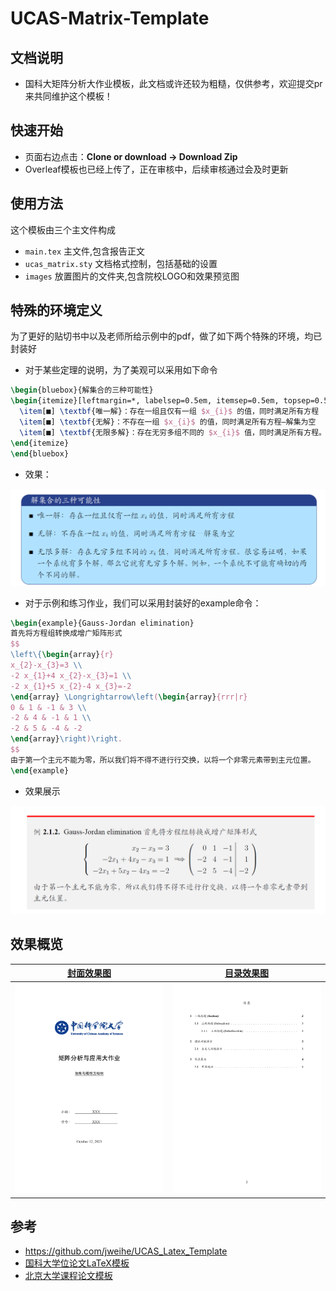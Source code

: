 # UCAS-Matrix-Template
## 文档说明

* 国科大矩阵分析大作业模板，此文档或许还较为粗糙，仅供参考，欢迎提交pr来共同维护这个模板！
## 快速开始

* 页面右边点击：**Clone or download -> Download Zip**
* Overleaf模板也已经上传了，正在审核中，后续审核通过会及时更新

## 使用方法

这个模板由三个主文件构成

- `main.tex` 主文件,包含报告正文
- `ucas_matrix.sty` 文档格式控制，包括基础的设置
- `images` 放置图片的文件夹,包含院校LOGO和效果预览图

## 特殊的环境定义

为了更好的贴切书中以及老师所给示例中的pdf，做了如下两个特殊的环境，均已封装好

* 对于某些定理的说明，为了美观可以采用如下命令

```tex
\begin{bluebox}{解集合的三种可能性}
\begin{itemize}[leftmargin=*, labelsep=0.5em, itemsep=0.5em, topsep=0.5em]
  \item[■] \textbf{唯一解}：存在一组且仅有一组 $x_{i}$ 的值，同时满足所有方程
  \item[■] \textbf{无解}：不存在一组 $x_{i}$ 的值，同时满足所有方程—解集为空
  \item[■] \textbf{无限多解}：存在无穷多组不同的 $x_{i}$ 值，同时满足所有方程。很容易证明，如果一个系统有多个解，那么它就有无穷多个解。例如，一个系统不可能有确切的两个不同的解。
\end{itemize}
\end{bluebox}
```

* 效果：

![Résumé](./images/blue-example.png)

* 对于示例和练习作业，我们可以采用封装好的example命令：

```tex
\begin{example}{Gauss-Jordan elimination}
首先将方程组转换成增广矩阵形式
$$
\left\{\begin{array}{r}
x_{2}-x_{3}=3 \\
-2 x_{1}+4 x_{2}-x_{3}=1 \\
-2 x_{1}+5 x_{2}-4 x_{3}=-2
\end{array} \Longrightarrow\left(\begin{array}{rrr|r}
0 & 1 & -1 & 3 \\
-2 & 4 & -1 & 1 \\
-2 & 5 & -4 & -2
\end{array}\right)\right.
$$
由于第一个主元不能为零，所以我们将不得不进行行交换，以将一个非零元素带到主元位置。
\end{example}
```

* 效果展示

![Résumé](./images/example.png)

## 效果概览

| [封面效果图](https://github.com/jweihe/UCAS_Latex_Template/blob/main/figures/ucas_report.png) | [目录效果图](https://github.com/jweihe/UCAS_Latex_Template/blob/main/figures/index.png) |
| :----------------------------------------------------------: | :----------------------------------------------------------: |
|                ![Résumé](./images/cover.png)                 |                ![Résumé](./images/index.png)                 |

## 参考

+ https://github.com/jweihe/UCAS_Latex_Template
+ [国科大学位论文LaTeX模板](https://github.com/mohuangrui/ucasthesis)
+ [北京大学课程论文模板](https://www.overleaf.com/latex/templates/bei-jing-da-xue-ke-cheng-lun-wen-mo-ban/yntmqcktrzfh)

